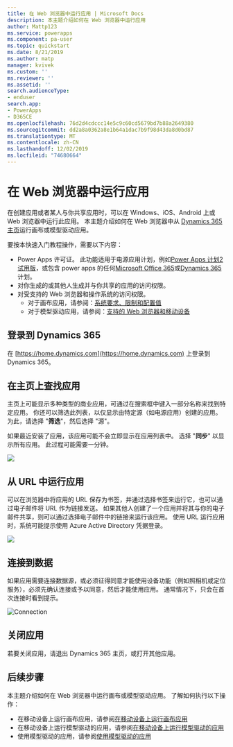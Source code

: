 ```yaml
---
title: 在 Web 浏览器中运行应用 | Microsoft Docs
description: 本主题介绍如何在 Web 浏览器中运行应用
author: Mattp123
ms.service: powerapps
ms.component: pa-user
ms.topic: quickstart
ms.date: 8/21/2019
ms.author: matp
manager: kvivek
ms.custom: ''
ms.reviewer: ''
ms.assetid: ''
search.audienceType:
- enduser
search.app:
- PowerApps
- D365CE
ms.openlocfilehash: 76d2d4cdccc14e5c9c60cd5679bd7b88a2649380
ms.sourcegitcommit: dd2a8a0362a8e1b64a1dac7b9f98d43da8d0bd87
ms.translationtype: MT
ms.contentlocale: zh-CN
ms.lasthandoff: 12/02/2019
ms.locfileid: "74680664"
---
```

# <a name="run-an-app-in-a-web-browser"></a>在 Web 浏览器中运行应用
在创建应用或者某人与你共享应用时，可以在 Windows、iOS、Android 上或 Web 浏览器中运行此应用。 本主题介绍如何在 Web 浏览器中从 [Dynamics 365 主页](https://home.dynamics.com)运行画布或模型驱动应用。

要按本快速入门教程操作，需要以下内容：
- Power Apps 许可证。 此功能适用于电源应用计划，例如[Power Apps 计划2试用版](https://docs.microsoft.com/powerapps/maker/signup-for-powerapps)，或包含 power apps 的任何[Microsoft Office 365](https://signup.microsoft.com/Signup?OfferId=467eab54-127b-42d3-b046-3844b860bebf&dl=O365_BUSINESS_PREMIUM&ali=1)或[Dynamics 365](https://dynamics.microsoft.com/pricing/)计划。 
- 对你生成的或其他人生成并与你共享的应用的访问权限。
- 对受支持的 Web 浏览器和操作系统的访问权限。
   - 对于画布应用，请参阅：[系统要求、限制和配置值](../maker/canvas-apps/limits-and-config.md)
   - 对于模型驱动应用，请参阅：[支持的 Web 浏览器和移动设备](https://docs.microsoft.com/dynamics365/customer-engagement/admin/supported-web-browsers-and-mobile-devices)


## <a name="sign-in-to-dynamics-365"></a>登录到 Dynamics 365
在 [https://home.dynamics.com](https://home.dynamics.com) 上登录到 Dynamics 365。

## <a name="find-an-app-on-the-home-page"></a>在主页上查找应用
主页上可能显示多种类型的商业应用，可通过在搜索框中键入一部分名称来找到特定应用。 你还可以筛选此列表，以仅显示由特定源（如电源应用）创建的应用。 为此，请选择 "**筛选**"，然后选择 "源"。

如果最近安装了应用，该应用可能不会立即显示在应用列表中。 选择 "**同步**" 以显示所有应用。 此过程可能需要一分钟。

![](./media/run-app-browser/dynamics-365-home.png)


## <a name="run-an-app-from-a-url"></a>从 URL 中运行应用
可以在浏览器中将应用的 URL 保存为书签，并通过选择书签来运行它，也可以通过电子邮件将 URL 作为链接发送。 如果其他人创建了一个应用并将其与你的电子邮件共享，则可以通过选择电子邮件中的链接来运行该应用。 使用 URL 运行应用时，系统可能提示使用 Azure Active Directory 凭据登录。

![](./media/run-app-browser/web-login.png)

## <a name="connect-to-data"></a>连接到数据
如果应用需要连接数据源，或必须征得同意才能使用设备功能（例如照相机或定位服务），必须先确认连接或予以同意，然后才能使用应用。 通常情况下，只会在首次连接时看到提示。

![Connection](./media/run-app-browser/app-connection.png)

## <a name="close-an-app"></a>关闭应用
若要关闭应用，请退出 Dynamics 365 主页，或打开其他应用。

## <a name="next-steps"></a>后续步骤
本主题介绍如何在 Web 浏览器中运行画布或模型驱动应用。 了解如何执行以下操作：
- 在移动设备上运行画布应用，请参阅[在移动设备上运行画布应用](run-app-client.md)
- 在移动设备上运行模型驱动的应用，请参阅[在移动设备上运行模型驱动的应用](run-app-client-model-driven.md)
- 使用模型驱动的应用，请参阅[使用模型驱动的应用](use-model-driven-apps.md)

